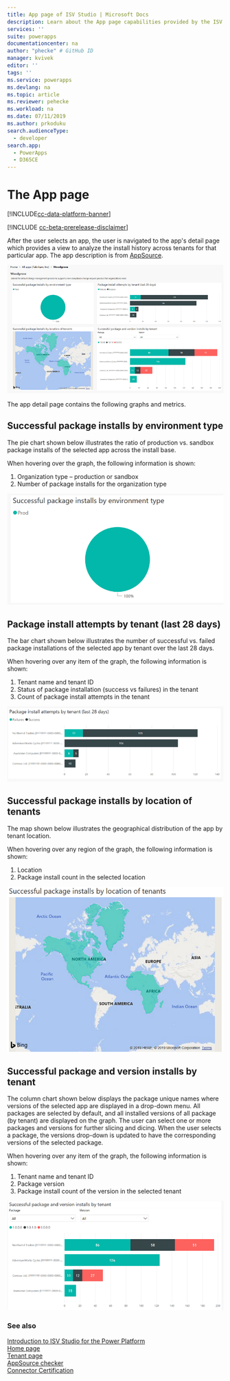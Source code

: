 ```yaml
---
title: App page of ISV Studio | Microsoft Docs
description: Learn about the App page capabilities provided by the ISV Studio portal.
services: ''
suite: powerapps
documentationcenter: na
author: "phecke" # GitHub ID
manager: kvivek
editor: ''
tags: ''
ms.service: powerapps
ms.devlang: na
ms.topic: article
ms.reviewer: pehecke
ms.workload: na
ms.date: 07/11/2019
ms.author: prkoduku
search.audienceType: 
  - developer
search.app: 
  - PowerApps
  - D365CE
---
```


# The App page

[!INCLUDE[cc-data-platform-banner](../../includes/cc-data-platform-banner.md)]

[!INCLUDE [cc-beta-prerelease-disclaimer](../../includes/cc-beta-prerelease-disclaimer.md)]

After the user selects an app, the user is navigated to the app's detail page which provides a view to analyze the install history across tenants for that particular app. The app description is from [AppSource](https://appsource.microsoft.com/).

![App detail page](media/isv-portal-apppage-appname.png)

The app detail page contains the following graphs and metrics.

## Successful package installs by environment type

The pie chart shown below illustrates the ratio of production vs. sandbox package installs of the selected app across the install base.

When hovering over the graph, the following information is shown:

1. Organization type – production or sandbox
2. Number of package installs for the organization type

![Package installs by environment type](media/isv-portal-apppage-graph1.png)

## Package install attempts by tenant (last 28 days)

The bar chart shown below illustrates the number of successful vs. failed package installations of the selected app by tenant over the last 28 days.

When hovering over any item of the graph, the following information is shown:

1. Tenant name and tenant ID
2. Status of package installation (success vs failures) in the tenant
3. Count of package install attempts in the tenant

![Package install attempts by tenant (last 28 days)](media/isv-portal-apppage-graph2.png)

## Successful package installs by location of tenants

The map shown below illustrates the geographical distribution of the app by tenant location.

When hovering over any region of the graph, the following information is shown:

1. Location
2. Package install count in the selected location

![Package installs by location of tenants](media/isv-portal-apppage-graph3.png)

## Successful package and version installs by tenant

The column chart shown below displays the package unique names where versions of the selected app are displayed in a drop-down menu. All packages are selected by default, and all installed versions of all package (by tenant) are displayed on the graph. The user can select one or more packages and versions for further slicing and dicing. When the user selects a package, the versions drop-down is updated to have the corresponding versions of the selected package.

When hovering over any item of the graph, the following information is shown:

1. Tenant name and tenant ID
2. Package version
3. Package install count of the version in the selected tenant


![Package and version installs by tenant](media/isv-portal-apppage-graph4.png)

### See also

[Introduction to ISV Studio for the Power Platform](isv-app-management.md)  
[Home page](isv-app-management-homepage.md)<br/>
[Tenant page](isv-app-management-tenantpage.md)<br/>
[AppSource checker](isv-app-management-appsource-checker.md)<br/>
[Connector Certification](isv-app-management-certification.md)
